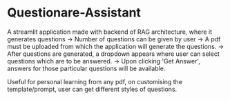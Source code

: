 # Questionare-Assistant
A streamlit application made with backend of RAG architecture, 
where it generates questions 
-> Number of questions can be given by user
-> A pdf must be uploaded from which the application will generate the questions.
-> After questions are generated, a dropdown appears where user can select questions which are to be answered.
-> Upon clicking 'Get Answer', answers for those particular questions will be available.

Useful for personal learning from any pdf, on customising the template/prompt, user can get different styles of questions.

